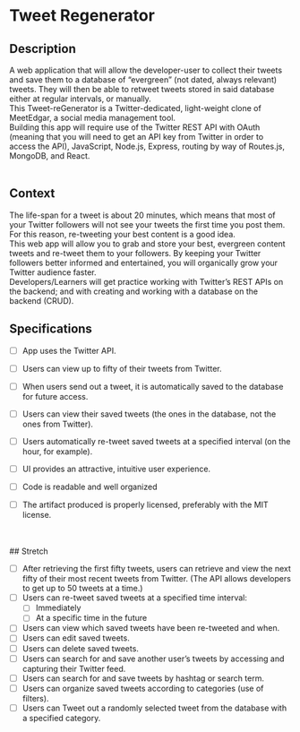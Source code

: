# Tweet Regenerator

## Description
A web application that will allow the developer-user to collect their tweets and save them to a database of “evergreen” (not dated, always relevant) tweets. They will then be able to retweet tweets stored in said database either at regular intervals, or manually.
<br/>
This Tweet-reGenerator is a Twitter-dedicated, light-weight clone of MeetEdgar, a social media management tool.
<br/>
Building this app will require use of the Twitter REST API with OAuth (meaning that you will need to get an API key from Twitter in order to access the API), JavaScript, Node.js, Express, routing by way of Routes.js, MongoDB, and React.
<br/>
<br/>

## Context
The life-span for a tweet is about 20 minutes, which means that most of your Twitter followers will not see your tweets the first time you post them. For this reason, re-tweeting your best content is a good idea.
<br/>
This web app will allow you to grab and store your best, evergreen content tweets and re-tweet them to your followers. By keeping your Twitter followers better informed and entertained, you will organically grow your Twitter audience faster.
<br/>
Developers/Learners will get practice working with Twitter’s REST APIs on the backend; and with creating and working with a database on the backend (CRUD).

## Specifications

- [ ] App uses the Twitter API.
- [ ] Users can view up to fifty of their tweets from Twitter.
- [ ] When users send out a tweet, it is automatically saved to the database for future access.
- [ ] Users can view their saved tweets (the ones in the database, not the ones from Twitter).
- [ ] Users automatically re-tweet saved tweets at a specified interval (on the hour, for example).
- [ ] UI provides an attractive, intuitive user experience.

- [ ] Code is readable and well organized
- [ ] The artifact produced is properly licensed, preferably with the MIT license.

<br/>
<br/>
## Stretch

- [ ] After retrieving the first fifty tweets, users can retrieve and view the next fifty of their most recent tweets from Twitter. (The API allows developers to get up to 50 tweets at a time.)
- [ ] Users can re-tweet saved tweets at a specified time interval:
  - [ ] Immediately
  - [ ] At a specific time in the future
- [ ] Users can view which saved tweets have been re-tweeted and when.
- [ ] Users can edit saved tweets.
- [ ] Users can delete saved tweets.
- [ ] Users can search for and save another user’s tweets by accessing and capturing their Twitter feed.
- [ ] Users can search for and save tweets by hashtag or search term.
- [ ] Users can organize saved tweets according to categories (use of filters).
- [ ] Users can Tweet out a randomly selected tweet from the database with a specified category.
